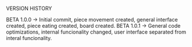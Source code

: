 VERSION HISTORY

BETA 1.0.0 -> Initial commit, piece movement created, general interface created, piece eating created, board created.
BETA 1.0.1 -> General code optimizations, internal funcionality changed, user interface separated from interal funcionality.
